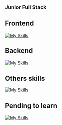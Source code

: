 ### Junior Full Stack
## Frontend
[![My Skills](https://skillicons.dev/icons?i=js,typescript,html,css,react,bootstrap,tailwindcss)](https://skillicons.dev)
## Backend
[![My Skills](https://skillicons.dev/icons?i=nodejs,mongodb,expressjs,firebase,sql)](https://skillicons.dev)
## Others skills
[![My Skills](https://skillicons.dev/icons?i=java,python,cpp,c,git)](https://skillicons.dev)
## Pending to learn
[![My Skills](https://skillicons.dev/icons?i=spring,nextjs,jest,reactnative)](https://skillicons.dev)
<!---
SbleitZ/SbleitZ is a ✨ special ✨ repository because its `README.md` (this file) appears on your GitHub profile.
You can click the Preview link to take a look at your changes.
--->
